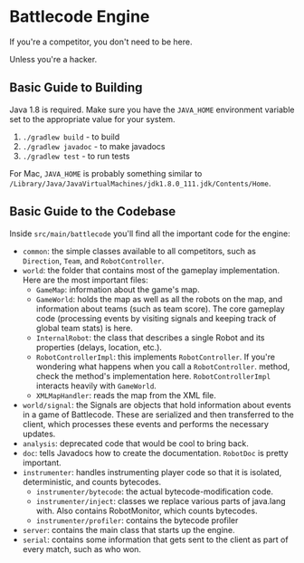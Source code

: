 Battlecode Engine
=================

If you're a competitor, you don't need to be here.

Unless you're a hacker.

Basic Guide to Building
-----------------------
Java 1.8 is required. Make sure you have the `JAVA_HOME` environment variable set to the appropriate value for your system.

1. `./gradlew build` - to build
2. `./gradlew javadoc` - to make javadocs
3. `./gradlew test` - to run tests

For Mac, `JAVA_HOME` is probably something similar to `/Library/Java/JavaVirtualMachines/jdk1.8.0_111.jdk/Contents/Home`.

Basic Guide to the Codebase
---------------------------

Inside `src/main/battlecode` you'll find all the important code for the engine:
* `common`: the simple classes available to all competitors, such as `Direction`, `Team`, and `RobotController`.
* `world`: the folder that contains most of the gameplay implementation. Here are the most important files:
  * `GameMap`: information about the game's map.
  * `GameWorld`: holds the map as well as all the robots on the map, and information about teams (such as team score).
    The core gameplay code (processing events by visiting signals and keeping track of global team stats) is here.
  * `InternalRobot`: the class that describes a single Robot and its properties (delays, location, etc.).
  * `RobotControllerImpl`: this implements `RobotController`. If you're wondering what happens when you call a `RobotController`.
    method, check the method's implementation here. `RobotControllerImpl` interacts heavily with `GameWorld`.
  * `XMLMapHandler`: reads the map from the XML file.
* `world/signal`: the Signals are objects that hold information about events in a game of Battlecode.
These are serialized and then transferred to the client, which processes these events and performs the
necessary updates.
* `analysis`: deprecated code that would be cool to bring back.
* `doc`: tells Javadocs how to create the documentation. `RobotDoc` is pretty important.
* `instrumenter`: handles instrumenting player code so that it is isolated, deterministic, and counts bytecodes.
  * `instrumenter/bytecode`: the actual bytecode-modification code.
  * `instrumenter/inject`: classes we replace various parts of java.lang with. Also contains RobotMonitor, which counts bytecodes.
  * `instrumenter/profiler`: contains the bytecode profiler
* `server`: contains the main class that starts up the engine.
* `serial`: contains some information that gets sent to the client as part of every match, such as who won.
